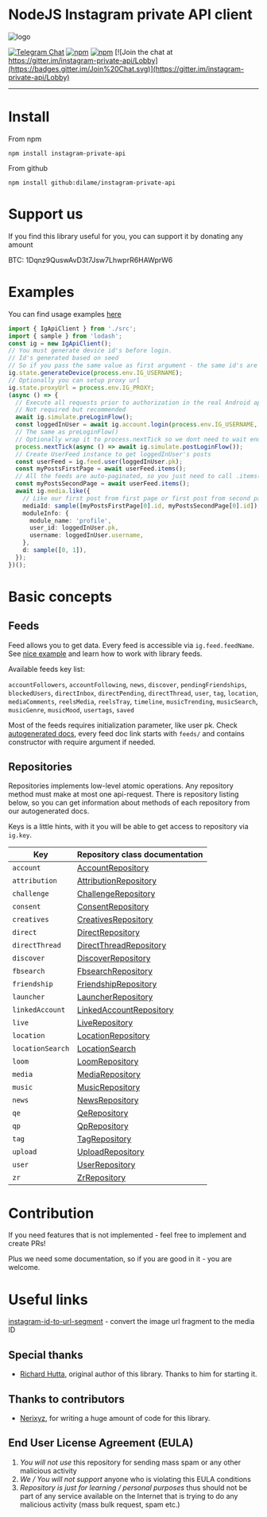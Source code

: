 # NodeJS Instagram private API client

![logo](https://cloud.githubusercontent.com/assets/1809268/15931032/2792427e-2e56-11e6-831e-ffab238cc4a2.png)

[![Telegram Chat](https://img.shields.io/badge/telegram-join%20chat-informational.svg)](https://t.me/igpapi)
[![npm](https://img.shields.io/npm/dm/instagram-private-api.svg?maxAge=600)](https://www.npmjs.com/package/instagram-private-api)
[![npm](https://img.shields.io/npm/l/instagram-private-api.svg?maxAge=600)](https://github.com/huttarichard/instagram-private-api/blob/master/LICENSE)
[![Join the chat at https://gitter.im/instagram-private-api/Lobby](https://badges.gitter.im/Join%20Chat.svg)](https://gitter.im/instagram-private-api/Lobby)

---

# Install

From npm

```
npm install instagram-private-api
```

From github

```
npm install github:dilame/instagram-private-api
```

# Support us

If you find this library useful for you, you can support it by donating any amount

BTC: 1Dqnz9QuswAvD3t7Jsw7LhwprR6HAWprW6

# Examples

You can find usage examples [here](examples)

```typescript
import { IgApiClient } from './src';
import { sample } from 'lodash';
const ig = new IgApiClient();
// You must generate device id's before login.
// Id's generated based on seed
// So if you pass the same value as first argument - the same id's are generated every time
ig.state.generateDevice(process.env.IG_USERNAME);
// Optionally you can setup proxy url
ig.state.proxyUrl = process.env.IG_PROXY;
(async () => {
  // Execute all requests prior to authorization in the real Android application
  // Not required but recommended
  await ig.simulate.preLoginFlow();
  const loggedInUser = await ig.account.login(process.env.IG_USERNAME, process.env.IG_PASSWORD);
  // The same as preLoginFlow()
  // Optionally wrap it to process.nextTick so we dont need to wait ending of this bunch of requests
  process.nextTick(async () => await ig.simulate.postLoginFlow());
  // Create UserFeed instance to get loggedInUser's posts
  const userFeed = ig.feed.user(loggedInUser.pk);
  const myPostsFirstPage = await userFeed.items();
  // All the feeds are auto-paginated, so you just need to call .items() sequentially to get next page
  const myPostsSecondPage = await userFeed.items();
  await ig.media.like({
    // Like our first post from first page or first post from second page randomly
    mediaId: sample([myPostsFirstPage[0].id, myPostsSecondPage[0].id]),
    moduleInfo: {
      module_name: 'profile',
      user_id: loggedInUser.pk,
      username: loggedInUser.username,
    },
    d: sample([0, 1]),
  });
})();
```

# Basic concepts

## Feeds

Feed allows you to get data. Every feed is accessible via `ig.feed.feedName`. See [nice example](https://github.com/dilame/instagram-private-api/blob/01eb39940e79a0d3fc7a528586bdb0fe37bea11d/examples/account-followers.feed.example.ts) and learn how to work with library feeds.

Available feeds key list:

`accountFollowers`, `accountFollowing`, `news`, `discover`, `pendingFriendships`, `blockedUsers`, `directInbox`, `directPending`, `directThread`, `user`, `tag`, `location`, `mediaComments`, `reelsMedia`, `reelsTray`, `timeline`, `musicTrending`, `musicSearch`, `musicGenre`, `musicMood`, `usertags`, `saved`

Most of the feeds requires initialization parameter, like user pk. Check [autogenerated docs](https://github.com/dilame/instagram-private-api/tree/master/docs), every feed doc link starts with `feeds/` and contains constructor with require argument if needed. 

## Repositories

Repositories implements low-level atomic operations. Any repository method must make at most one api-request. There is repository listing below, so you can get information about methods of each repository from our autogenerated docs.

Keys is a little hints, with it you will be able to get access to repository via `ig.key`.

| Key | Repository class documentation |
| --- | --- |
| `account` | [AccountRepository](https://github.com/dilame/instagram-private-api/blob/master/docs/classes/_repositories_account_repository_.accountrepository.md) |
| `attribution` | [AttributionRepository](https://github.com/dilame/instagram-private-api/blob/master/docs/classes/_repositories_attribution_repository_.attributionrepository.md) |
| `challenge` | [ChallengeRepository](https://github.com/dilame/instagram-private-api/blob/master/docs/classes/_repositories_challenge_repository_.challengerepository.md) |
| `consent` | [ConsentRepository](https://github.com/dilame/instagram-private-api/blob/master/docs/classes/_repositories_consent_repository_.consentrepository.md) |
| `creatives` | [CreativesRepository](https://github.com/dilame/instagram-private-api/blob/master/docs/classes/_repositories_creatives_repository_.creativesrepository.md) |
| `direct` | [DirectRepository](https://github.com/dilame/instagram-private-api/blob/master/docs/classes/_repositories_creatives_repository_.creativesrepository.md) |
| `directThread` | [DirectThreadRepository](https://github.com/dilame/instagram-private-api/blob/master/docs/classes/_repositories_creatives_repository_.creativesrepository.md) |
| `discover` | [DiscoverRepository](https://github.com/dilame/instagram-private-api/blob/master/docs/classes/_repositories_creatives_repository_.creativesrepository.md) |
| `fbsearch` | [FbsearchRepository](https://github.com/dilame/instagram-private-api/blob/master/docs/classes/_repositories_creatives_repository_.creativesrepository.md) |
| `friendship` | [FriendshipRepository](https://github.com/dilame/instagram-private-api/blob/master/docs/classes/_repositories_creatives_repository_.creativesrepository.md) |
| `launcher` | [LauncherRepository](https://github.com/dilame/instagram-private-api/blob/master/docs/classes/_repositories_creatives_repository_.creativesrepository.md) |
| `linkedAccount` | [LinkedAccountRepository](https://github.com/dilame/instagram-private-api/blob/master/docs/classes/_repositories_creatives_repository_.creativesrepository.md) |
| `live` | [LiveRepository](https://github.com/dilame/instagram-private-api/blob/master/docs/classes/_repositories_creatives_repository_.creativesrepository.md) |
| `location` | [LocationRepository](https://github.com/dilame/instagram-private-api/blob/master/docs/classes/_repositories_creatives_repository_.creativesrepository.md) |
| `locationSearch` | [LocationSearch](https://github.com/dilame/instagram-private-api/blob/master/docs/classes/_repositories_creatives_repository_.creativesrepository.md) |
| `loom` | [LoomRepository](https://github.com/dilame/instagram-private-api/blob/master/docs/classes/_repositories_creatives_repository_.creativesrepository.md) |
| `media` | [MediaRepository](https://github.com/dilame/instagram-private-api/blob/master/docs/classes/_repositories_creatives_repository_.creativesrepository.md) |
| `music` | [MusicRepository](https://github.com/dilame/instagram-private-api/blob/master/docs/classes/_repositories_creatives_repository_.creativesrepository.md) |
| `news` | [NewsRepository](https://github.com/dilame/instagram-private-api/blob/master/docs/classes/_repositories_creatives_repository_.creativesrepository.md) |
| `qe` | [QeRepository](https://github.com/dilame/instagram-private-api/blob/master/docs/classes/_repositories_creatives_repository_.creativesrepository.md) |
| `qp` | [QpRepository](https://github.com/dilame/instagram-private-api/blob/master/docs/classes/_repositories_creatives_repository_.creativesrepository.md) |
| `tag` | [TagRepository](https://github.com/dilame/instagram-private-api/blob/master/docs/classes/_repositories_creatives_repository_.creativesrepository.md) |
| `upload` | [UploadRepository](https://github.com/dilame/instagram-private-api/blob/master/docs/classes/_repositories_creatives_repository_.creativesrepository.md) |
| `user` | [UserRepository](https://github.com/dilame/instagram-private-api/blob/master/docs/classes/_repositories_creatives_repository_.creativesrepository.md) |
| `zr` | [ZrRepository](https://github.com/dilame/instagram-private-api/blob/master/docs/classes/_repositories_creatives_repository_.creativesrepository.md) |

# Contribution

If you need features that is not implemented - feel free to implement and create PRs!

Plus we need some documentation, so if you are good in it - you are welcome.

# Useful links

[instagram-id-to-url-segment](https://www.npmjs.com/package/instagram-id-to-url-segment) - convert the image url fragment to the media ID

## Special thanks

- [Richard Hutta](https://github.com/huttarichard), original author of this library. Thanks to him for starting it.

## Thanks to contributors

- [Nerixyz](https://github.com/Nerixyz), for writing a huge amount of code for this library.

## End User License Agreement (EULA)

1. _You will not use_ this repository for sending mass spam or any other malicious activity
2. _We / You will not support_ anyone who is violating this EULA conditions
3. _Repository is just for learning / personal purposes_ thus should not be part of any
   service available on the Internet that is trying to do any malicious activity (mass bulk request, spam etc.)
